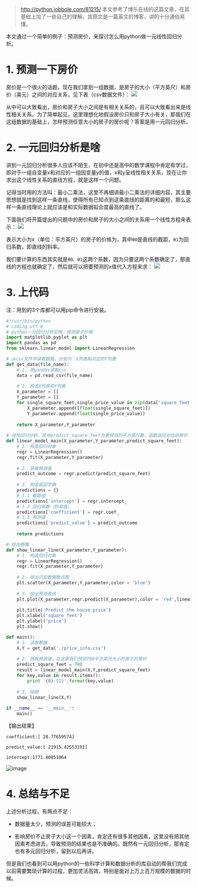 > http://python.jobbole.com/81215/
本文参考了博乐在线的这篇文章，在其基础上加了一些自己的理解。其原文是一篇英文的博客，讲的十分通俗易懂。

本文通过一个简单的例子：预测房价，来探讨怎么用python做一元线性回归分析。

# 1. 预测一下房价

房价是一个很火的话题，现在我们拿到一组数据，是房子的大小（平方英尺）和房价（美元）之间的对应关系，见下表（csv数据文件）：
![](http://upload-images.jianshu.io/upload_images/8819542-faef214ad87a37d3.png?imageMogr2/auto-orient/strip%7CimageView2/2/w/1240)

从中可以大致看出，房价和房子大小之间是有相关关系的，且可以大致看出来是线性相关关系。为了简单起见，这里理想化地假设房价只和房子大小有关，那我们在这组数据的基础上，怎样预测任意大小的房子的房价呢？答案是用一元回归分析。

# 2. 一元回归分析是啥

讲到一元回归分析很多人应该不陌生，在初中还是高中的数学课程中肯定有学过，即对于一组自变量x和对应的一组因变量y的值，x和y呈线性相关关系，现在让你求出这个线性关系的直线方程，就是这样一个问题。

记得当时用的方法叫：最小二乘法，这里不再细讲最小二乘法的详细内容，其主要思想就是找到这样一条直线，使得所有已知点到这条直线的距离的和最短，那么这样一条直线理论上就应该是和实际数据拟合度最高的直线了。

下面我们将开篇提出的问题中的房价和房子的大小之间的关系用一个线性方程来表示：
![](http://upload-images.jianshu.io/upload_images/8819542-ccdb6c85cb7578c1.png?imageMogr2/auto-orient/strip%7CimageView2/2/w/1240)

表示大小为x（单位：平方英尺）的房子的价格为，其中`θ0`是直线的截距，`θ1`为回归系数，即直线的斜率。

我们要计算的东西其实就是`θ0、θ1`这两个系数，因为只要这两个系数确定了，那直线的方程也就确定了，然后就可以把要预测的x值代入方程来求：
![](http://upload-images.jianshu.io/upload_images/8819542-4284a18d6beb7f54.png?imageMogr2/auto-orient/strip%7CimageView2/2/w/1240)

# 3. 上代码

注：用到的3个库都可以用pip命令进行安装。

```python
#!/usr/bin/python
# coding:utf-8
# python一元回归分析实例：预测房子价格
import matplotlib.pyplot as plt
import pandas as pd
from sklearn.linear_model import LinearRegression

# 从csv文件中读取数据，分别为：X列表和对应的Y列表
def get_data(file_name):
    # 1. 用pandas读取csv
    data = pd.read_csv(file_name)
    
    # 2. 构造X列表和Y列表
    X_parameter = []
    Y_parameter = []
    for single_square_feet,single_price_value in zip(data['square_feet'],data['price']):
        X_parameter.append([float(single_square_feet)])
        Y_parameter.append(float(single_price_value))
        
    return X_parameter,Y_parameter
    
# 线性回归分析，其中predict_square_feet为要预测的平方英尺数，函数返回对应的房价
def linear_model_main(X_parameter,Y_parameter,predict_square_feet):
    # 1. 构造回归对象
    regr = LinearRegression()
    regr.fit(X_parameter,Y_parameter)
    
    # 2. 获取预测值
    predict_outcome = regr.predict(predict_square_feet)
    
    # 3. 构造返回字典
    predictions = {}
    # 3.1 截距值
    predictions['intercept'] = regr.intercept_
    # 3.2 回归系数（斜率值）
    predictions['coefficient'] = regr.coef_
    # 3.3 预测值
    predictions['predict_value'] = predict_outcome
    
    return predictions

# 绘出图像
def show_linear_line(X_parameter,Y_parameter):
    # 1. 构造回归对象
    regr = LinearRegression()
    regr.fit(X_parameter,Y_parameter)
    
    # 2. 绘出已知数据散点图
    plt.scatter(X_parameter,Y_parameter,color = 'blue')
    
    # 3. 绘出预测直线
    plt.plot(X_parameter,regr.predict(X_parameter),color = 'red',linewidth = 4)
    
    plt.title('Predict the house price')
    plt.xlabel('square feet')
    plt.ylabel('price')
    plt.show()

def main():
    # 1. 读取数据
    X,Y = get_data('./price_info.csv')
    
    # 2. 获取预测值，在这里我们预测700平方英尺大小的房子的房价
    predict_square_feet = 700
    result = linear_model_main(X,Y,predict_square_feet)
    for key,value in result.items():
        print '{0}:{1}'.format(key,value)
        
    # 3. 绘图
    show_linear_line(X,Y)
    
if __name__ == '__main__':
    main()

```

【输出结果】
```
coefficient:[ 28.77659574]

predict_value:[ 21915.42553191]

intercept:1771.80851064
```
![image](http://upload-images.jianshu.io/upload_images/8819542-63e50b1eec0cd745?imageMogr2/auto-orient/strip%7CimageView2/2/w/1240)


# 4. 总结与不足

上述分析过程，有两点不足：

* 数据量太少，预测的误差可能较大；

* 影响房价不止房子大小这一个因素，肯定还有很多其他因素，这里没有把其他因素考虑进去，导致预测的结果也是不准确的。既然有一元回归分析，那肯定也有多元回归分析，留到以后再讲。

但是我们也看到可以用python的一些科学计算和数据分析的库自动的帮我们完成以前需要繁琐计算的过程，更加灵活高效，特别是面对上万上百万规模的数据的时候。
